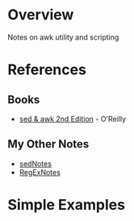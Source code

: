 # Overview

Notes on awk utility and scripting

# References

## Books

* [sed & awk 2nd Edition](https://www.amazon.com/sed-awk-Dale-Dougherty/dp/1565922255/ref=cm_cr_arp_d_product_top?ie=UTF8) - O'Reilly

## My Other Notes

* [sedNotes](https://github.com/GitLeeRepo/SedAwkAndGrepNotes/blob/master/sedNotes.md#overview)
* [RegExNotes](https://github.com/GitLeeRepo/RegExNotes/blob/master/RegExNotes.md#overview)


# Simple Examples

